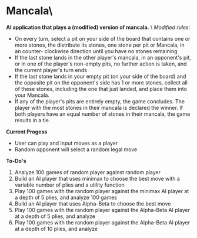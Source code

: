 # Mancala\
**AI application that plays a (modified) version of mancala.** \\
*Modified rules:*
- On every turn, select a pit on your side of the board that contains one or more
stones, the distribute its stones, one stone per pit or Mancala, in an counter-
clockwise direction until you have no stones remaining
- If the last stone lands in the other player's mancala, in an opponent's pit, or in
one of the player's non-empty pits, no further action is taken, and the current
player's turn ends
- If the last stone lands in your empty pit (on your side of the board) and the
opposite pit on the opponent's side has 1 or more stones, collect all of these
stones, including the one that just landed, and place them into your Mancala.
- If any of the player's pits are entirely empty, the game concludes. The player
with the most stones in their mancala is declared the winner. If both players
have an equal number of stones in their mancala, the game results in a tie.

**Current Progess**
- User can play and input moves as a player
- Random opponent will select a random legal move

**To-Do's**
1. Analyze 100 games of random player against random player
2. Build an AI player that uses minimax to choose the best move with a variable
number of plies and a utility function
3. Play 100 games with the random player against the minimax AI player at a
depth of 5 plies, and analyze 100 games
4. Build an AI player that uses Alpha-Beta to choose the best move
5. Play 100 games with the random player against the Alpha-Beta AI player at a
depth of 5 plies, and analyze
6. Play 100 games with the random player against the Alpha-Beta AI player at a depth of 10 plies, and analyze
